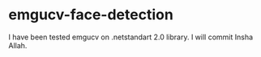 # emgucv-face-detection
I have been tested emgucv on .netstandart 2.0 library.
I will commit Insha Allah.
